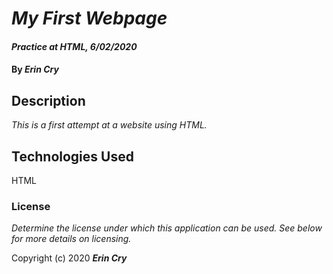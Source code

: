 # _My First Webpage_

#### _Practice at HTML, 6/02/2020_

#### By _**Erin Cry**_

## Description

_This is a first attempt at a website using HTML._

## Technologies Used

HTML

### License

*Determine the license under which this application can be used.  See below for more details on licensing.*

Copyright (c) 2020 **_Erin Cry_**